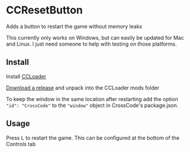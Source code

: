 # CCResetButton

Adds a button to restart the game without memory leaks

This currently only works on Windows, but can easily be updated for Mac and Linux.
I just need someone to help with testing on those platforms.

## Install

Install [CCLoader](https://github.com/CCDirectLink/CCLoader)

[Download a release](https://github.com/bluecheetah001/CCResetButton/releases) and unpack into the CCLoader mods folder

To keep the window in the same location after restarting add the option `"id": "CrossCode"` to the `"window"` object in CrossCode's package.json.

## Usage

Press <kbd>L</kbd> to restart the game. This can be configured at the bottom of the Controls tab
